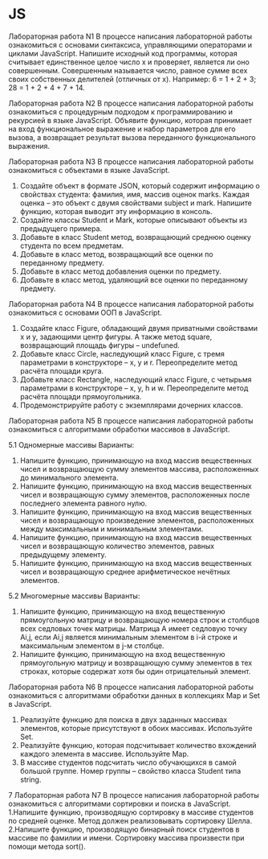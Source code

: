 # JS
Лабораторная работа N1 
В процессе написания лабораторной работы ознакомиться с основами синтаксиса, управляющими операторами и циклами JavaScript.
Напишите исходный код программы, которая считывает единственное целое число x и проверяет, является ли оно совершенным.
Совершенным называется число, равное сумме всех своих собственных делителей (отличных от x).
Например: 6 = 1 + 2 + 3; 28 = 1 + 2 + 4 + 7 + 14.

Лабораторная работа N2
В процессе написания лабораторной работы ознакомиться с процедурным подходом к программированию и рекурсией в языке JavaScript.
Объявите функцию, которая принимает на вход функциональное выражение и набор параметров для его вызова, а возвращает результат
вызова переданного функционального выражения.

Лабораторная работа N3
В процессе написания лабораторной работы ознакомиться с объектами в языке JavaScript.
1. Создайте объект в формате JSON, который содержит информацию о свойствах студента: фамилия, имя, массив оценок marks. Каждая
оценка – это объект с двумя свойствами subject и mark. Напишите функцию, которая выводит эту информацию в консоль.
2. Создайте классы Student и Mark, которые описывают объекты из предыдущего примера.
3. Добавьте в класс Student метод, возвращающий среднюю оценку студента по всем предметам.
4. Добавьте в класс метод, возвращающий все оценки по переданному предмету.
5. Добавьте в класс метод добавления оценки по предмету.
6. Добавьте в класс метод, удаляющий все оценки по переданному предмету.

Лабораторная работа N4
В процессе написания лабораторной работы ознакомиться с основами ООП в JavaScript.
1. Создайте класс Figure, обладающий двумя приватными свойствами x и y, задающими центр фигуры. А также метод square, возвращающий площадь фигуры – undefuned.
2. Добавьте класс Circle, наследующий класс Figure, с тремя параметрами в конструкторе – x, y и r. Переопределите метод расчёта площади круга.
3. Добавьте класс Rectangle, наследующий класс Figure, с четырьмя параметрами в конструкторе – x, y, h и w. Переопределите метод расчёта площади прямоугольника.
4. Продемонстрируйте работу с экземплярами дочерних классов.

Лабораторная работа N5
В процессе написания лабораторной работы ознакомиться с алгоритмами
обработки массивов в JavaScript.

5.1 Одномерные массивы
Варианты:
1. Напишите функцию, принимающую на вход массив вещественных чисел и возвращающую сумму элементов массива, расположенных до минимального элемента.
3. Напишите функцию, принимающую на вход массив вещественных чисел и возвращающую сумму элементов, расположенных после последнего элемента равного нулю.
4. Напишите функцию, принимающую на вход массив вещественных чисел и возвращающую произведение элементов, расположенных между максимальным и минимальным элементами.
5. Напишите функцию, принимающую на вход массив вещественных чисел и возвращающую количество элементов, равных предыдущему элементу.
6. Напишите функцию, принимающую на вход массив вещественных чисел и возвращающую среднее арифметическое нечётных элементов.

5.2 Многомерные массивы
Варианты:
1. Напишите функцию, принимающую на вход вещественную прямоугольную матрицу и возвращающую номера строк и столбцов всех седловых точек матрицы. Матрица A имеет седловую точку Ai,j, если Ai,j является минимальным элементом в i-й строке и максимальным элементом в j-м столбце.
3. Напишите функцию, принимающую на вход вещественную прямоугольную матрицу и возвращающую сумму элементов в тех строках, которые содержат хотя бы один отрицательный элемент.

Лабораторная работа N6
В процессе написания лабораторной работы ознакомиться с алгоритмами обработки данных в коллекциях Map и Set в JavaScript.
1. Реализуйте функцию для поиска в двух заданных массивах элементов, которые присутствуют в обоих массивах. Используйте Set.
2. Реализуйте функцию, которая подсчитывает количество вхождений каждого элемента в массиве. Используйте Map.
3. В массиве студентов подсчитать число обучающихся в самой большой группе. Номер группы – свойство класса Student типа string.


7 Лабораторная работа N7
В процессе написания лабораторной работы ознакомиться с алгоритмами сортировки и поиска в JavaScript.
1.Напишите функцию, производящую сортировку в массиве студентов по средней оценке. Метод должен реализовывать сортировку Шелла.
2.Напишите функцию, производящую бинарный поиск студентов в массиве по фамилии и имени. Сортировку массива произвести при помощи метода sort().
